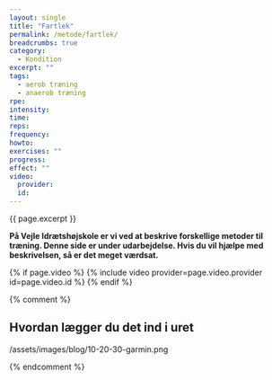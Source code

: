 ```yaml
---
layout: single
title: "Fartlek"
permalink: /metode/fartlek/
breadcrumbs: true
category:
  - Kondition
excerpt: ""
tags:
  - aerob træning
  - anaerob træning
rpe:
intensity:
time:
reps:
frequency:
howto:
exercises: ""
progress:
effect: ""
video:
  provider:
  id:
---
```


{{ page.excerpt }}

**På Vejle Idrætshøjskole er vi ved at beskrive forskellige metoder til træning. Denne side er under udarbejdelse. Hvis du vil hjælpe med beskrivelsen, så er det meget værdsat.**

{% if page.video %}
  {% include video provider=page.video.provider id=page.video.id %}
{% endif %}

{% comment %}
## Hvordan lægger du det ind i uret

/assets/images/blog/10-20-30-garmin.png


{% endcomment %}
